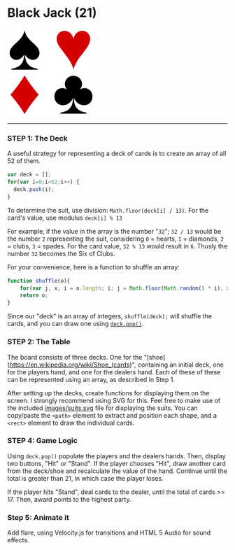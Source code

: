 # Black Jack (21)
![](images/suits.png)

---

### STEP 1: The Deck

A useful strategy for representing a deck of cards is to create an array of all 52 of them.

```js
var deck = [];
for(var i=0;i<52;i++) {
  deck.push(i);
}
```

To determine the suit, use division: `Math.floor(deck[i] / 13)`. For the card's value, use modulus `deck[i] % 13`

For example, if the value in the array is the number "`32`";  `32 / 13` would be the number `2` representing the suit, considering `0` = hearts, `1` = diamonds, `2` = clubs, `3` = spades. For the card value, `32 % 13` would result in `6`. Thusly the number `32` becomes the Six of Clubs.

For your convenience, here is a function to shuffle an array:

```js
function shuffle(o){
    for(var j, x, i = o.length; i; j = Math.floor(Math.random() * i), x = o[--i], o[i] = o[j], o[j] = x);
    return o;
}
```

Since our "deck" is an array of integers, `shuffle(deck);` will shuffle the cards, and you can draw one using [`deck.pop()`](https://developer.mozilla.org/en-US/docs/Web/JavaScript/Reference/Global_Objects/Array/pop).

### STEP 2: The Table

The board consists of three decks. One for the "[shoe](https://en.wikipedia.org/wiki/Shoe_(cards)", containing an initial deck, one for the players hand, and one for the dealers hand.  Each of these of these can be represented using an array, as described in Step 1.

After setting up the decks, create functions for displaying them on the screen.  I strongly recommend using SVG for this.  Feel free to make use of the included [images/suits.svg](images/suits.svg) file for displaying the suits. You can copy/paste the `<path>` element to extract and position each shape, and a `<rect>` element to draw the individual cards.

### STEP 4: Game Logic

Using `deck.pop()` populate the players and the dealers hands. Then, display two buttons, "Hit" or "Stand". If the player chooses "Hit", draw another card from the deck/shoe and recalculate the value of the hand.  Continue until the total is greater than 21, in which case the player loses.

If the player hits "Stand", deal cards to the dealer, until the total of cards >= 17. Then, award points to the highest party.

### Step 5: Animate it

Add flare, using Velocity.js for transitions and HTML 5 Audio for sound effects.
